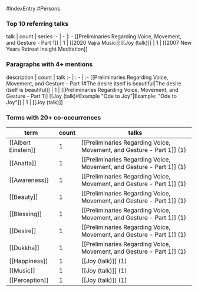 #IndexEntry #Persons

### Top 10 referring talks
talk | count | series
:- | - |: -
[[Preliminaries Regarding Voice, Movement, and Gesture - Part 1]] | 1 | [[2020 Vajra Music]]
[[Joy (talk)]] | 1 | [[2007 New Years Retreat Insight Meditation]]

### Paragraphs with 4+ mentions
description | count | talk
:- | : - | :-
[[Preliminaries Regarding Voice, Movement, and Gesture - Part 1#The desire itself is beautiful\|The desire itself is beautiful]] | 1 | [[Preliminaries Regarding Voice, Movement, and Gesture - Part 1]]
[[Joy (talk)#Example "Ode to Joy"\|Example: "Ode to Joy"]] | 1 | [[Joy (talk)]]

### Terms with 20+ co-occurrences
term | count | talks
-|-|-
[[Albert Einstein]] | 1 | <span class="counts">[[Preliminaries Regarding Voice, Movement, and Gesture - Part 1]] (1)</span> 
[[Anatta]] | 1 | <span class="counts">[[Preliminaries Regarding Voice, Movement, and Gesture - Part 1]] (1)</span> 
[[Awareness]] | 1 | <span class="counts">[[Preliminaries Regarding Voice, Movement, and Gesture - Part 1]] (1)</span> 
[[Beauty]] | 1 | <span class="counts">[[Preliminaries Regarding Voice, Movement, and Gesture - Part 1]] (1)</span> 
[[Blessing]] | 1 | <span class="counts">[[Preliminaries Regarding Voice, Movement, and Gesture - Part 1]] (1)</span> 
[[Desire]] | 1 | <span class="counts">[[Preliminaries Regarding Voice, Movement, and Gesture - Part 1]] (1)</span> 
[[Dukkha]] | 1 | <span class="counts">[[Preliminaries Regarding Voice, Movement, and Gesture - Part 1]] (1)</span> 
[[Happiness]] | 1 | <span class="counts">[[Joy (talk)]] (1)</span> 
[[Music]] | 1 | <span class="counts">[[Joy (talk)]] (1)</span> 
[[Perception]] | 1 | <span class="counts">[[Joy (talk)]] (1)</span> 

